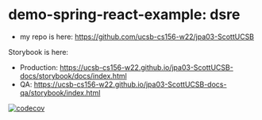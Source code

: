 # demo-spring-react-example: dsre
* my repo is here: https://github.com/ucsb-cs156-w22/jpa03-ScottUCSB
 
 Storybook is here:
* Production: <https://ucsb-cs156-w22.github.io/jpa03-ScottUCSB-docs/storybook/docs/index.html>
* QA:  <https://ucsb-cs156-w22.github.io/jpa03-ScottUCSB-docs-qa/storybook/index.html>


[![codecov](https://codecov.io/gh/ucsb-cs156-w22/jpa03-ScottUCSB/branch/master/graph/badge.svg?token=tCuH8FyCEo)](https://codecov.io/gh/ucsb-cs156-w22/jpa03-ScottUCSB)
